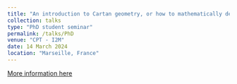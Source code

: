 ```yaml
---
title: "An introduction to Cartan geometry, or how to mathematically describe a hamster rolling a ball on curved space."
collection: talks
type: "PhD student seminar"
permalink: /talks/PhD
venue: "CPT - I2M"
date: 14 March 2024
location: "Marseille, France"
---
```


[More information here](https://www.i2m.univ-amu.fr/events/tba-84/)